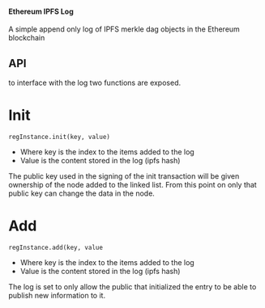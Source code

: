 #### Ethereum IPFS Log

A simple append only log of IPFS merkle dag objects in the Ethereum blockchain

## API

to interface with the log two functions are exposed.

# Init

```regInstance.init(key, value)```

- Where key is the index to the items added to the log
- Value is the content stored in the log (ipfs hash)

The public key used in the signing of the init transaction will be given ownership of the node added to the linked list. From this point on only that public key can change the data in the node.

# Add

```regInstance.add(key, value```

- Where key is the index to the items added to the log
- Value is the content stored in the log (ipfs hash)

The log is set to only allow the public that initialized the entry to be able to publish new information to it. 
